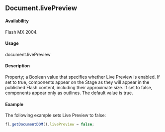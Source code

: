 ## Document.livePreview

#### Availability

Flash MX 2004.

#### Usage

document.livePreview

#### Description

Property; a Boolean value that specifies whether Live Preview is enabled. If set to true, components appear on the Stage as they will appear in the published Flash content, including their approximate size. If set to false, components appear only as outlines. The default value is true.

#### Example

The following example sets Live Preview to false:

```javascript
fl.getDocumentDOM().livePreview = false;

```

